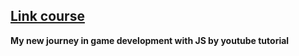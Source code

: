 <h2><a href="https://www.youtube.com/watch?v=C4_iRLlPNFc&list=PL1abOvmbylo2Rf9BrDyM8F5YKxrMjdadV&index=2&t=103s"><strong>Link course<strong></a></h2>
My new journey in game development with JS by youtube tutorial
